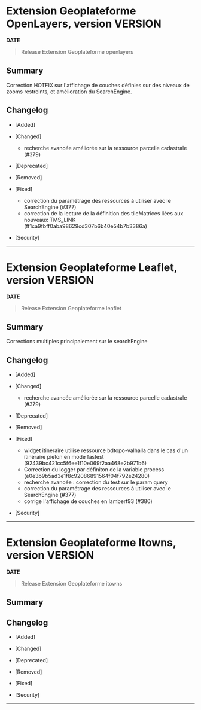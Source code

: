 


# Extension Geoplateforme OpenLayers, version __VERSION__

**__DATE__**
> Release Extension Geoplateforme openlayers

## Summary

Correction HOTFIX sur l'affichage de couches définies sur des niveaux de zooms restreints, et amélioration du SearchEngine.

## Changelog

* [Added]

* [Changed]

    - recherche avancée améliorée sur la ressource parcelle cadastrale (#379)

* [Deprecated]

* [Removed]

* [Fixed]

    - correction du paramétrage des ressources à utiliser avec le SearchEngine (#377)
    - correction de la lecture de la définition des tileMatrices liées aux nouveaux TMS_LINK (ff1ca9fbff0aba98629cd307b6b40e54b7b3386a)

* [Security]

---

# Extension Geoplateforme Leaflet, version __VERSION__

**__DATE__**
> Release Extension Geoplateforme leaflet

## Summary

Corrections multiples principalement sur le searchEngine

## Changelog

* [Added]

* [Changed]

    - recherche avancée améliorée sur la ressource parcelle cadastrale (#379)

* [Deprecated]

* [Removed]

* [Fixed]

    - widget itineraire utilise ressource bdtopo-valhalla dans le cas d'un itinéraire pieton en mode fastest (92439bc421cc5f6ee1f10e069f2aa468e2b971b6)
    - Correction du logger par définiton de la variable process (e0e3b9b5ad3e1f8c92086891564f04f792e24280)
    - recherche avancée : correction du test sur le param query
    - correction du paramétrage des ressources à utiliser avec le SearchEngine (#377)
    - corrige l'affichage de couches en lambert93 (#380)

* [Security]

---



# Extension Geoplateforme Itowns, version __VERSION__

**__DATE__**
> Release Extension Geoplateforme itowns

## Summary

## Changelog

* [Added]

* [Changed]

* [Deprecated]

* [Removed]

* [Fixed]

* [Security]

---
